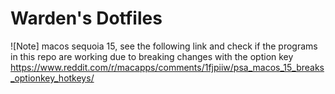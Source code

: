 # Warden's Dotfiles
![Note] macos sequoia 15, see the following link and check if the programs in this repo are working due to breaking changes with the option key
https://www.reddit.com/r/macapps/comments/1fjpiiw/psa_macos_15_breaks_optionkey_hotkeys/
